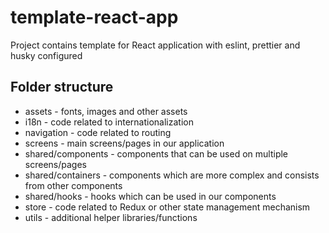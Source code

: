 # template-react-app

Project contains template for React application with eslint, prettier and husky configured

## Folder structure

- assets - fonts, images and other assets
- i18n - code related to internationalization
- navigation - code related to routing
- screens - main screens/pages in our application
- shared/components - components that can be used on multiple screens/pages
- shared/containers - components which are more complex and consists from other components
- shared/hooks - hooks which can be used in our components
- store - code related to Redux or other state management mechanism
- utils - additional helper libraries/functions
